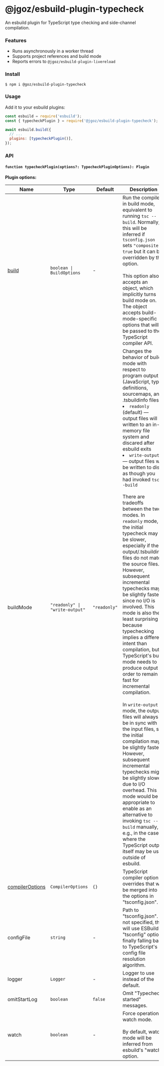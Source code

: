 # @jgoz/esbuild-plugin-typecheck

An esbuild plugin for TypeScript type checking and side-channel compilation.

### Features

- Runs asynchronously in a worker thread
- Supports project references and build mode
- Reports errors to `@jgoz/esbuild-plugin-livereload`

### Install

```console
$ npm i @goz/esbuild-plugin-typecheck
```

### Usage

Add it to your esbuild plugins:

```js
const esbuild = require('esbuild');
const { typecheckPlugin } = require('@jgoz/esbuild-plugin-typecheck');

await esbuild.build({
  // ...
  plugins: [typecheckPlugin()],
});
```

### API

#### `function typecheckPlugin(options?: TypecheckPluginOptions): Plugin`

**Plugin options:**

<!-- prettier-ignore-start -->
<!-- markdown-interpolate: node ../../scripts/docs.mjs ./src/typecheck-plugin.ts TypecheckPluginOptions -->
| Name | Type | Default | Description |
| ---- | ---- | ------- | ----------- |
| [build](https://www.typescriptlang.org/docs/handbook/project-references.html#tsc--b-commandline) | `boolean \| BuildOptions` | - | Run the compiler in build mode, equivalent to running `tsc --build`. Normally, this will be inferred if `tsconfig.json` sets `"composite": true` but it can be overridden by this option.<br><br>This option also accepts an object, which implicitly turns build mode on. The object accepts build-mode-specific options that will be passed to the TypeScript compiler API.  |
| buildMode | `"readonly" \| "write-output"` | `"readonly"` | Changes the behavior of build mode with respect to program output (JavaScript, type definitions, sourcemaps, and .tsbuildinfo files).<li>`readonly` (default) &mdash; output files will be written to an in-memory   file system and discared after esbuild exits<li>`write-output` &mdash; output files will be written to disk as though you   had invoked `tsc --build`<br><br>There are tradeoffs between the two modes. In `readonly` mode, the initial typecheck may be slower, especially if the output/.tsbuildinfo files do not match the source files. However, subsequent incremental typechecks may be slightly faster since no I/O is involved. This mode is also the least surprising because typechecking implies a different intent than compilation, but TypeScript's build mode needs to produce output in order to remain fast for incremental compilation.<br><br>In `write-output` mode, the output files will always be in sync with the input files, so the initial compilation may be slightly faster. However, subsequent incremental typechecks might be slightly slower due to I/O overhead. This mode would be appropriate to enable as an alternative to invoking `tsc --build` manually, e.g., in the case where the TypeScript output itself may be used outside of esbuild.  |
| [compilerOptions](https://www.typescriptlang.org/tsconfig) | `CompilerOptions` | `{}` | TypeScript compiler option overrides that will be merged into the options in "tsconfig.json". |
| configFile | `string` | - | Path to "tsconfig.json". If not specified, this will use ESBuild's "tsconfig" option, finally falling back to TypeScript's config file resolution algorithm. |
| logger | `Logger` | - | Logger to use instead of the default. |
| omitStartLog | `boolean` | `false` | Omit "Typecheck started" messages. |
| watch | `boolean` | - | Force operation in watch mode.<br><br>By default, watch mode will be inferred from esbuild's "watch" option.  |
<!-- end -->
<!-- prettier-ignore-end -->
